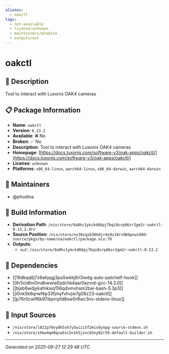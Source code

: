 ```yaml
---
aliases:
  - oakctl
tags:
  - not-available
  - license/unknown
  - maintainers/phodina
  - outputs/out
---
```


# oakctl

## 📝 Description

Tool to interact with Luxonis OAK4 cameras

## 📋 Package Information

- **Name**: `oakctl`
- **Version**: `0.13.2`
- **Available**: ❌ No
- **Broken**: ✅ No
- **Description**: Tool to interact with Luxonis OAK4 cameras
- **Homepage**: [https://docs.luxonis.com/software-v3/oak-apps/oakctl/](https://docs.luxonis.com/software-v3/oak-apps/oakctl/)
- **License**: `unknown`
- **Platforms**: `x86_64-linux`, `aarch64-linux`, `x86_64-darwin`, `aarch64-darwin`
## 👥 Maintainers

- @phodina


## 🔧 Build Information

- **Derivation Path**: `/nix/store/9a0hc1ykckd66pj7bqi8srp86zr2gm2r-oakctl-0.13.2.drv`
- **Source Position**: `/nix/store/ns30sqxb36k8jrds8z18rv96bpnwc60d-source/pkgs/by-name/oa/oakctl/package.nix:70`
- **Outputs**:
  - `out`:  `/nix/store/9a0hc1ykckd66pj7bqi8srp86zr2gm2r-oakctl-0.13.2`

## 🔗 Dependencies

- [[19dkqq6j7z6ahjqgj3pa5wkkj6rl3wdg-auto-patchelf-hook]]
- [[6r5cldhv0mdkwwia0zdchk4aar0azvrd-gcc-14.3.0]]
- [[bjsb6wdjykafnkixq156qdvmxhsm2bai-bash-5.3p3]]
- [[i0nk5k6qrwf4p33fjmyfvhvjw7g08z23-oakctl]]
- [[p76r0cwlf6k97ibprrpfd8xw0r8wc3nx-stdenv-linux]]

## 📁 Input Sources

- `/nix/store/l622p70vy8k5sh7y5wizi5f2mic6ynpg-source-stdenv.sh`
- `/nix/store/shkw4qm9qcw5sc5n1k5jznc83ny02r39-default-builder.sh`

---
*Generated on 2025-09-27 12:29:48 UTC*
